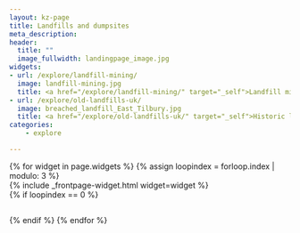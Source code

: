 ```yaml
---
layout: kz-page
title: Landfills and dumpsites
meta_description:
header:
  title: ""
  image_fullwidth: landingpage_image.jpg
widgets:
- url: /explore/landfill-mining/
  image: landfill-mining.jpg
  title: <a href="/explore/landfill-mining/" target="_self">Landfill mining</a>  
- url: /explore/old-landfills-uk/
  image: breached_landfill_East_Tilbury.jpg
  title: <a href="/explore/old-landfills-uk/" target="_self">Historic landfills in the UK</a>
categories:
    - explore

---
```


<div class="row">
  {% for widget in page.widgets %}
    {% assign loopindex = forloop.index | modulo: 3 %}
    <div id="{{ widget.anchor }}">{% include _frontpage-widget.html widget=widget %}</div>
    {% if loopindex == 0 %}
  <hr style="height:1px; visibility:hidden;" /> <!-- Prevents long first column items from pushing new rows to the right -->
    {% endif %}
  {% endfor %}
</div>

